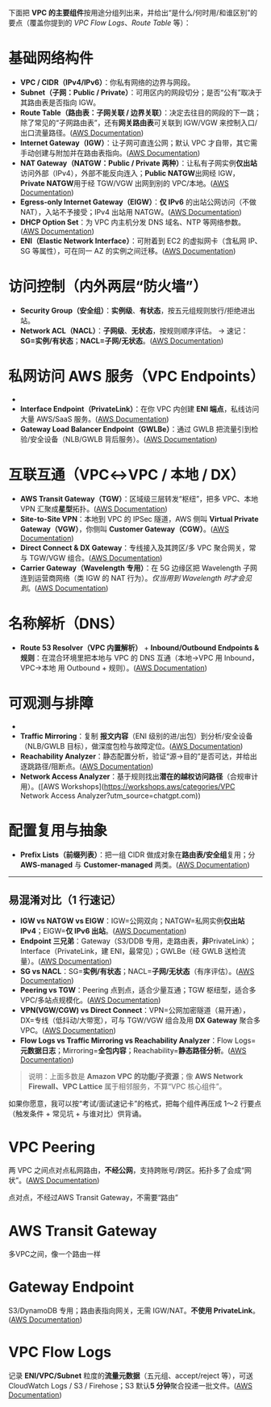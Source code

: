 下面把 **VPC 的主要组件**按用途分组列出来，并给出“是什么/何时用/和谁区别”的要点（覆盖你提到的 *VPC Flow Logs*、*Route Table* 等）：

# 基础网络构件

- **VPC / CIDR（IPv4/IPv6）**：你私有网络的边界与网段。
- **Subnet（子网：Public / Private）**：可用区内的网段切分；是否“公有”取决于其路由表是否指向 IGW。
- **Route Table（路由表：子网关联 / 边界关联）**：决定去往目的网段的下一跳；除了常见的“子网路由表”，还有**网关路由表**可关联到 IGW/VGW 来控制入口/出口流量路径。([AWS Documentation](https://docs.aws.amazon.com/vpc/latest/userguide/route-table-options.html?utm_source=chatgpt.com))
- **Internet Gateway（IGW）**：让子网可直连公网；默认 VPC 才自带，其它需手动创建与附加并在路由表指向。([AWS Documentation](https://docs.aws.amazon.com/vpc/latest/userguide/VPC_Internet_Gateway.html?utm_source=chatgpt.com))
- **NAT Gateway（NATGW：Public / Private 两种）**：让私有子网实例**仅出站**访问外部（IPv4），外部不能反向连入；**Public NATGW**出网经 IGW，**Private NATGW**用于经 TGW/VGW 出网到别的 VPC/本地。([AWS Documentation](https://docs.aws.amazon.com/vpc/latest/userguide/vpc-nat-gateway.html?utm_source=chatgpt.com))
- **Egress-only Internet Gateway（EIGW）**：**仅 IPv6** 的出站公网访问（不做 NAT），入站不予接受；IPv4 出站用 NATGW。([AWS Documentation](https://docs.aws.amazon.com/vpc/latest/userguide/egress-only-internet-gateway.html?utm_source=chatgpt.com))
- **DHCP Option Set**：为 VPC 内主机分发 DNS 域名、NTP 等网络参数。([AWS Documentation](https://docs.aws.amazon.com/vpc/latest/userguide/VPC_DHCP_Options.html?utm_source=chatgpt.com))
- **ENI（Elastic Network Interface）**：可附着到 EC2 的虚拟网卡（含私网 IP、SG 等属性），可在同一 AZ 的实例之间迁移。([AWS Documentation](https://docs.aws.amazon.com/AWSEC2/latest/UserGuide/using-eni.html?utm_source=chatgpt.com))

# 访问控制（内外两层“防火墙”）

- **Security Group（安全组）**：**实例级**、**有状态**，按五元组规则放行/拒绝进出站。
- **Network ACL（NACL）**：**子网级**、**无状态**，按规则顺序评估。
   → 速记：**SG=实例/有状态**；**NACL=子网/无状态**。([AWS Documentation](https://docs.aws.amazon.com/whitepapers/latest/aws-best-practices-ddos-resiliency/security-groups-and-network-acls-bp5.html?utm_source=chatgpt.com))

# 私网访问 AWS 服务（VPC Endpoints）

- 
- **Interface Endpoint（PrivateLink）**：在你 VPC 内创建 **ENI 端点**，私线访问大量 AWS/SaaS 服务。([AWS Documentation](https://docs.aws.amazon.com/vpc/latest/privatelink/create-interface-endpoint.html?utm_source=chatgpt.com))
- **Gateway Load Balancer Endpoint（GWLBe）**：通过 GWLB 把流量引到检验/安全设备（NLB/GWLB 背后服务）。([AWS Documentation](https://docs.aws.amazon.com/vpc/latest/privatelink/gateway-load-balancer-endpoints.html?utm_source=chatgpt.com))

# 互联互通（VPC↔VPC / 本地 / DX）

- **AWS Transit Gateway（TGW）**：区域级三层转发“枢纽”，把多 VPC、本地 VPN 汇聚成**星型**拓扑。([AWS Documentation](https://docs.aws.amazon.com/vpc/latest/tgw/what-is-transit-gateway.html?utm_source=chatgpt.com))
- **Site-to-Site VPN**：本地到 VPC 的 IPSec 隧道，AWS 侧叫 **Virtual Private Gateway（VGW）**，你侧叫 **Customer Gateway（CGW）**。([AWS Documentation](https://docs.aws.amazon.com/vpn/latest/s2svpn/VPC_VPN.html?utm_source=chatgpt.com))
- **Direct Connect & DX Gateway**：专线接入及其跨区/多 VPC 聚合网关，常与 TGW/VGW 组合。([AWS Documentation](https://docs.aws.amazon.com/directconnect/latest/UserGuide/direct-connect-gateways-intro.html?utm_source=chatgpt.com))
- **Carrier Gateway（Wavelength 专用）**：在 5G 边缘区把 Wavelength 子网连到运营商网络（类 IGW 的 NAT 行为）。*仅当用到 Wavelength 时才会见到*。([AWS Documentation](https://docs.aws.amazon.com/wavelength/latest/developerguide/carrier-gateways.html?utm_source=chatgpt.com))

# 名称解析（DNS）

- **Route 53 Resolver（VPC 内置解析）** + **Inbound/Outbound Endpoints & 规则**：在混合环境里把本地与 VPC 的 DNS 互通（本地→VPC 用 Inbound，VPC→本地 用 Outbound + 规则）。([AWS Documentation](https://docs.aws.amazon.com/Route53/latest/DeveloperGuide/resolver.html?utm_source=chatgpt.com))

# 可观测与排障

- 
- **Traffic Mirroring**：复制 **报文内容**（ENI 级别的进/出包）到分析/安全设备（NLB/GWLB 目标），做深度包检与故障定位。([AWS Documentation](https://docs.aws.amazon.com/vpc/latest/mirroring/what-is-traffic-mirroring.html?utm_source=chatgpt.com))
- **Reachability Analyzer**：静态配置分析，验证“源→目的”是否可达，并给出逐跳路径/阻断点。([AWS Documentation](https://docs.aws.amazon.com/vpc/latest/reachability/what-is-reachability-analyzer.html?utm_source=chatgpt.com))
- **Network Access Analyzer**：基于规则找出**潜在的越权访问路径**（合规审计用）。([AWS Workshops](https://workshops.aws/categories/VPC Network Access Analyzer?utm_source=chatgpt.com))

# 配置复用与抽象

- **Prefix Lists（前缀列表）**：把一组 CIDR 做成对象在**路由表/安全组**复用；分 **AWS-managed** 与 **Customer-managed** 两类。([AWS Documentation](https://docs.aws.amazon.com/vpc/latest/userguide/working-with-aws-managed-prefix-lists.html?utm_source=chatgpt.com))

------

## 易混淆对比（1 行速记）

- **IGW vs NATGW vs EIGW**：IGW=公网双向；NATGW=私网实例**仅出站 IPv4**；EIGW=**仅 IPv6 出站**。([AWS Documentation](https://docs.aws.amazon.com/vpc/latest/userguide/VPC_Internet_Gateway.html?utm_source=chatgpt.com))
- **Endpoint 三兄弟**：Gateway（S3/DDB 专用，走路由表，**非**PrivateLink）；Interface（PrivateLink，建 ENI，最常见）；GWLBe（经 GWLB 送检流量）。([AWS Documentation](https://docs.aws.amazon.com/vpc/latest/privatelink/gateway-endpoints.html?utm_source=chatgpt.com))
- **SG vs NACL**：SG=**实例/有状态**；NACL=**子网/无状态**（有序评估）。([AWS Documentation](https://docs.aws.amazon.com/whitepapers/latest/aws-best-practices-ddos-resiliency/security-groups-and-network-acls-bp5.html?utm_source=chatgpt.com))
- **Peering vs TGW**：Peering 点到点，适合少量互通；TGW 枢纽型，适合多 VPC/多站点规模化。([AWS Documentation](https://docs.aws.amazon.com/vpc/latest/userguide/vpc-peering.html?utm_source=chatgpt.com))
- **VPN(VGW/CGW) vs Direct Connect**：VPN=公网加密隧道（易开通），DX=专线（低抖动/大带宽），可与 TGW/VGW 组合及用 **DX Gateway** 聚合多 VPC。([AWS Documentation](https://docs.aws.amazon.com/vpn/latest/s2svpn/VPC_VPN.html?utm_source=chatgpt.com))
- **Flow Logs vs Traffic Mirroring vs Reachability Analyzer**：Flow Logs=**元数据日志**；Mirroring=**全包内容**；Reachability=**静态路径分析**。([AWS Documentation](https://docs.aws.amazon.com/vpc/latest/userguide/flow-logs.html?utm_source=chatgpt.com))

> 说明：上面多数是 **Amazon VPC 的功能/子资源**；像 **AWS Network Firewall、VPC Lattice** 属于相邻服务，不算“VPC 核心组件”。

如果你愿意，我可以按“考试/面试速记卡”的格式，把每个组件再压成 1～2 行要点（触发条件 + 常见坑 + 与谁对比）供背诵。

# VPC Peering

两 VPC 之间点对点私网路由，**不经公网**，支持跨账号/跨区。拓扑多了会成“网状”。([AWS Documentation](https://docs.aws.amazon.com/vpc/latest/userguide/vpc-peering.html?utm_source=chatgpt.com))

点对点，不经过AWS Transit Gateway，不需要“路由”

# AWS Transit Gateway

多VPC之间，像一个路由一样

# Gateway Endpoint

S3/DynamoDB 专用；路由表指向网关，无需 IGW/NAT。**不使用 PrivateLink**。([AWS Documentation](https://docs.aws.amazon.com/vpc/latest/privatelink/gateway-endpoints.html?utm_source=chatgpt.com))

# VPC Flow Logs

记录 **ENI/VPC/Subnet** 粒度的**流量元数据**（五元组、accept/reject 等），可送 CloudWatch Logs / S3 / Firehose；S3 默认**5 分钟**聚合投递一批文件。([AWS Documentation](https://docs.aws.amazon.com/vpc/latest/userguide/flow-logs.html?utm_source=chatgpt.com))